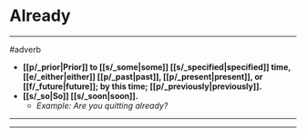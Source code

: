 # Already
---
#adverb
- **[[p/_prior|Prior]] to [[s/_some|some]] [[s/_specified|specified]] time, [[e/_either|either]] [[p/_past|past]], [[p/_present|present]], or [[f/_future|future]]; by this time; [[p/_previously|previously]].**
- **[[s/_so|So]] [[s/_soon|soon]].**
	- _Example: Are you quitting already?_
---
---
